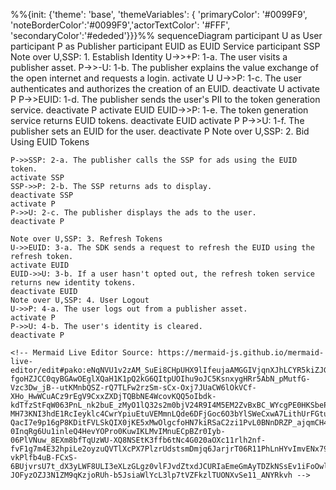   %%{init: {'theme': 'base', 'themeVariables': { 'primaryColor': '#0099F9', 'noteBorderColor':'#0099F9','actorTextColor': '#FFF', 'secondaryColor':'#ededed'}}}%%
  sequenceDiagram
    participant U as User
    participant P as Publisher
    participant EUID as EUID Service
    participant SSP
    Note over U,SSP: 1. Establish Identity
    U->>+P: 1-a. The user visits a publisher asset.
    P->>-U: 1-b. The publisher explains the value exchange of the open internet and requests a login.
    activate U
    U->>P: 1-c. The user authenticates and authorizes the creation of an EUID.
    deactivate U
    activate P
    P->>EUID: 1-d. The publisher sends the user's PII to the token generation service.
    deactivate P
    activate EUID
    EUID->>P: 1-e. The token generation service returns EUID tokens.
    deactivate EUID
    activate P
    P->>U: 1-f. The publisher sets an EUID for the user.
    deactivate P
    Note over U,SSP: 2. Bid Using EUID Tokens
  
    P->>SSP: 2-a. The publisher calls the SSP for ads using the EUID token.
    activate SSP
    SSP->>P: 2-b. The SSP returns ads to display.
    deactivate SSP
    activate P
    P->>U: 2-c. The publisher displays the ads to the user.
    deactivate P

    Note over U,SSP: 3. Refresh Tokens
    U->>EUID: 3-a. The SDK sends a request to refresh the EUID using the refresh token.
    activate EUID
    EUID->>U: 3-b. If a user hasn't opted out, the refresh token service returns new identity tokens.
    deactivate EUID
    Note over U,SSP: 4. User Logout
    U->>P: 4-a. The user logs out from a publisher asset.
    activate P
    P->>U: 4-b. The user's identity is cleared.
    deactivate P

    <!-- Mermaid Live Editor Source: https://mermaid-js.github.io/mermaid-live-editor/edit#pako:eNqNVU1v2zAM_SuEi8CHpUHX9lIfeujaAMGGIVjqnXJhLCYR5kiZJGfNgvz3UZI_1jgZhh7qUCQf-fgoHZJCC0qyBGAwOEglXQaH1K1pQ2kG6QItpUOIhu9oJC5KsnxygHRr5AbN_pMutfG-Vzc3Dw_jB--utKMnbQSZ-rQ7TLFw2rzSm-sCx-Oxj7JUaCW6lOkVCf-XHo_HwWCuACz9rEgV9CxxZXDjTQBbNE4WcovKQQ5oIbdk-kdTfzStFqW063PnL_nk2buE_zMyO1lQ32s2m0bjV24R9I4M5EM2ZvBxBC_WYcgPE0HKSbePvvn14-MH73KNI3hdE1RcIeyklc4CwrYpiuEtuVEMmnLQde6DFjGoc6O3bYlSWeCxwA7LithUrFGtuKRlsOotKZDKkVHkAJUA47mzAbDUK6lqGB6H3CH3kne1hlKLv0rFinNyQwU72pDNW7SRvykWURhCJ7Xy8KgCh3V-QacI7e9p16gP8KDitFVLSkQIX0jKE5xMwOlgcfoHN7kiRSaC2zi1PvL0BNnDRZP_ajqmCH4pLTPoKqNqhQQv24fqUp_rM8xz2W_SjyXSBktt2n4vdtJT3-0InqRg6Uu1inleQ4HevYOPro0KuwIKLMvIMnuECpBZr0Iyb-06PlVNuw_8EXm8bfTqUzWU-XQ8NSEtK3ffb6tNc4G020aOXc11rlh2nf-fvF1g7m4E32hpiLe2oyzuQVTlXcPX7PlzrUdstsmDmjq6JarjrT06R11PhLnHYvImvENx79ZoVep4mR0J0JUb9rP21KnoF8j6-vkPlfb4uB-FCxS-6BUjvrsU7t_dX3yLWF8ULI3eXLzGLgz0vlFJvdZtxdJCURIaEmeGmAyTDZkNSsEv1iFoOwlP0zzJ-JOFyzOZJ3N1ZM9qKzjoRUh-b5JsiaWlYcL3lp7tVZFkzlTUONXvSe11_ANYRkvh -->
    
    
    
